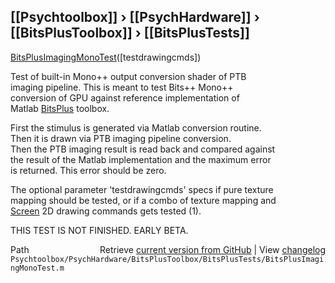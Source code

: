 ## [[Psychtoolbox]] &#8250; [[PsychHardware]] &#8250; [[BitsPlusToolbox]] &#8250; [[BitsPlusTests]]

[BitsPlusImagingMonoTest](BitsPlusImagingMonoTest)([testdrawingcmds])  
  
Test of built-in Mono++ output conversion shader of PTB  
imaging pipeline. This is meant to test Bits++ Mono++  
conversion of GPU against reference implementation of  
Matlab [BitsPlus](BitsPlus) toolbox.  
  
First the stimulus is generated via Matlab conversion routine.  
Then it is drawn via PTB imaging pipeline conversion.  
Then the PTB imaging result is read back and compared against  
the result of the Matlab implementation and the maximum error  
is returned. This error should be zero.  
  
The optional parameter 'testdrawingcmds' specs if pure texture  
mapping should be tested, or if a combo of texture mapping and  
[Screen](Screen) 2D drawing commands gets tested (1).  
  
THIS TEST IS NOT FINISHED. EARLY BETA.  
  




<div class="code_header" style="text-align:right;">
  <span style="float:left;">Path&nbsp;&nbsp;</span> <span class="counter">Retrieve <a href=
  "https://raw.github.com/Psychtoolbox-3/Psychtoolbox-3/beta/Psychtoolbox/PsychHardware/BitsPlusToolbox/BitsPlusTests/BitsPlusImagingMonoTest.m">current version from GitHub</a> | View <a href=
  "https://github.com/Psychtoolbox-3/Psychtoolbox-3/commits/beta/Psychtoolbox/PsychHardware/BitsPlusToolbox/BitsPlusTests/BitsPlusImagingMonoTest.m">changelog</a></span>
</div>
<div class="code">
  <code>Psychtoolbox/PsychHardware/BitsPlusToolbox/BitsPlusTests/BitsPlusImagingMonoTest.m</code>
</div>

